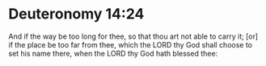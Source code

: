 # Deuteronomy 14:24

And if the way be too long for thee, so that thou art not able to carry it; [or] if the place be too far from thee, which the LORD thy God shall choose to set his name there, when the LORD thy God hath blessed thee: